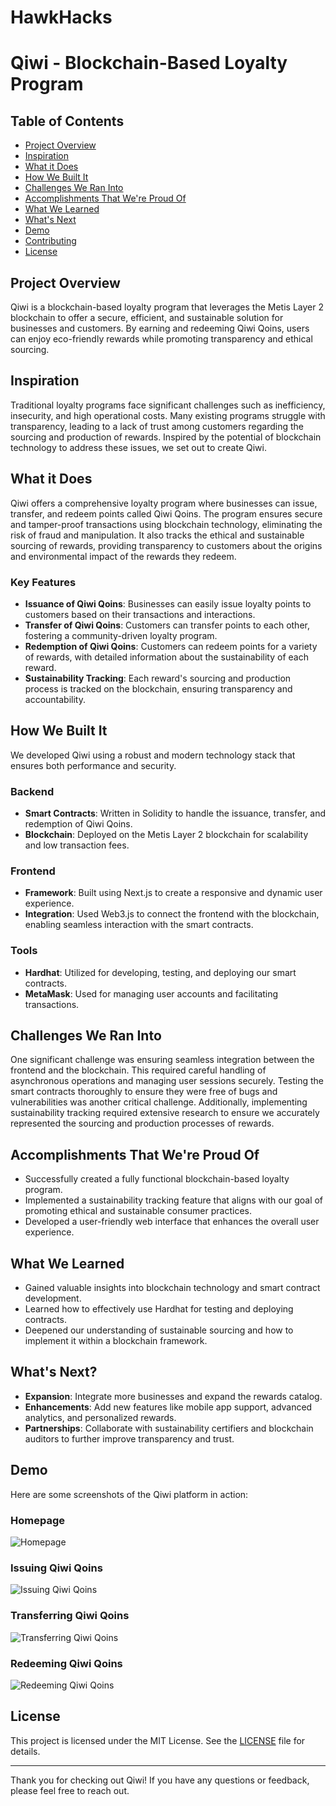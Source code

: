 # HawkHacks
 
# Qiwi - Blockchain-Based Loyalty Program

## Table of Contents
- [Project Overview](#project-overview)
- [Inspiration](#inspiration)
- [What it Does](#what-it-does)
- [How We Built It](#how-we-built-it)
- [Challenges We Ran Into](#challenges-we-ran-into)
- [Accomplishments That We're Proud Of](#accomplishments-that-were-proud-of)
- [What We Learned](#what-we-learned)
- [What's Next](#whats-next)
- [Demo](#demo)
- [Contributing](#contributing)
- [License](#license)

## Project Overview
Qiwi is a blockchain-based loyalty program that leverages the Metis Layer 2 blockchain to offer a secure, efficient, and sustainable solution for businesses and customers. By earning and redeeming Qiwi Qoins, users can enjoy eco-friendly rewards while promoting transparency and ethical sourcing.

## Inspiration
Traditional loyalty programs face significant challenges such as inefficiency, insecurity, and high operational costs. Many existing programs struggle with transparency, leading to a lack of trust among customers regarding the sourcing and production of rewards. Inspired by the potential of blockchain technology to address these issues, we set out to create Qiwi.

## What it Does
Qiwi offers a comprehensive loyalty program where businesses can issue, transfer, and redeem points called Qiwi Qoins. The program ensures secure and tamper-proof transactions using blockchain technology, eliminating the risk of fraud and manipulation. It also tracks the ethical and sustainable sourcing of rewards, providing transparency to customers about the origins and environmental impact of the rewards they redeem.

### Key Features
- **Issuance of Qiwi Qoins**: Businesses can easily issue loyalty points to customers based on their transactions and interactions.
- **Transfer of Qiwi Qoins**: Customers can transfer points to each other, fostering a community-driven loyalty program.
- **Redemption of Qiwi Qoins**: Customers can redeem points for a variety of rewards, with detailed information about the sustainability of each reward.
- **Sustainability Tracking**: Each reward's sourcing and production process is tracked on the blockchain, ensuring transparency and accountability.

## How We Built It
We developed Qiwi using a robust and modern technology stack that ensures both performance and security.

### Backend
- **Smart Contracts**: Written in Solidity to handle the issuance, transfer, and redemption of Qiwi Qoins.
- **Blockchain**: Deployed on the Metis Layer 2 blockchain for scalability and low transaction fees.

### Frontend
- **Framework**: Built using Next.js to create a responsive and dynamic user experience.
- **Integration**: Used Web3.js to connect the frontend with the blockchain, enabling seamless interaction with the smart contracts.

### Tools
- **Hardhat**: Utilized for developing, testing, and deploying our smart contracts.
- **MetaMask**: Used for managing user accounts and facilitating transactions.

## Challenges We Ran Into
One significant challenge was ensuring seamless integration between the frontend and the blockchain. This required careful handling of asynchronous operations and managing user sessions securely. Testing the smart contracts thoroughly to ensure they were free of bugs and vulnerabilities was another critical challenge. Additionally, implementing sustainability tracking required extensive research to ensure we accurately represented the sourcing and production processes of rewards.

## Accomplishments That We're Proud Of
- Successfully created a fully functional blockchain-based loyalty program.
- Implemented a sustainability tracking feature that aligns with our goal of promoting ethical and sustainable consumer practices.
- Developed a user-friendly web interface that enhances the overall user experience.

## What We Learned
- Gained valuable insights into blockchain technology and smart contract development.
- Learned how to effectively use Hardhat for testing and deploying contracts.
- Deepened our understanding of sustainable sourcing and how to implement it within a blockchain framework.

## What's Next?
- **Expansion**: Integrate more businesses and expand the rewards catalog.
- **Enhancements**: Add new features like mobile app support, advanced analytics, and personalized rewards.
- **Partnerships**: Collaborate with sustainability certifiers and blockchain auditors to further improve transparency and trust.

## Demo
Here are some screenshots of the Qiwi platform in action:

### Homepage
![Homepage](path_to_image)

### Issuing Qiwi Qoins
![Issuing Qiwi Qoins](path_to_image)

### Transferring Qiwi Qoins
![Transferring Qiwi Qoins](path_to_image)

### Redeeming Qiwi Qoins
![Redeeming Qiwi Qoins](path_to_image)

## License
This project is licensed under the MIT License. See the [LICENSE](LICENSE) file for details.

---

Thank you for checking out Qiwi! If you have any questions or feedback, please feel free to reach out.
